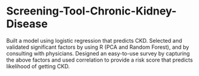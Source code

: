 # Screening-Tool-Chronic-Kidney-Disease
Built a model using logistic regression that predicts CKD. Selected and validated significant factors by using R (PCA and Random Forest), and by consulting with physicians.  Designed an easy-to-use survey by capturing the above factors and used correlation to provide a risk score that predicts likelihood of getting CKD.
